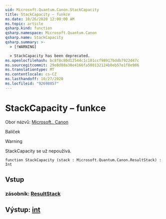 ```yaml
---
uid: Microsoft.Quantum.Canon.StackCapacity
title: StackCapacity – funkce
ms.date: 10/26/2020 12:00:00 AM
ms.topic: article
qsharp.kind: function
qsharp.namespace: Microsoft.Quantum.Canon
qsharp.name: StackCapacity
qsharp.summary: >-
  > [!WARNING]

  > StackCapacity has been deprecated.
ms.openlocfilehash: bc8f8c80d12544c1c101ccf98917bddb7922d47c
ms.sourcegitcommit: 29e0d88a30e4166fa580132124b0eb57e1f0e986
ms.translationtype: MT
ms.contentlocale: cs-CZ
ms.lasthandoff: 10/27/2020
ms.locfileid: "92698857"
---
```

# <a name="stackcapacity-function"></a>StackCapacity – funkce

Obor názvů: [Microsoft.. Canon](xref:Microsoft.Quantum.Canon)

Balíček [](https://nuget.org/packages/)


> [!WARNING]
> StackCapacity se už nepoužívá.



```qsharp
function StackCapacity (stack : Microsoft.Quantum.Canon.ResultStack) : Int
```


## <a name="input"></a>Vstup

### <a name="stack--resultstack"></a>zásobník: [ResultStack](xref:Microsoft.Quantum.Canon.ResultStack)





## <a name="output--int"></a>Výstup: [int](xref:microsoft.quantum.lang-ref.int)

